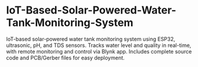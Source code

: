 # IoT-Based-Solar-Powered-Water-Tank-Monitoring-System
IoT-based solar-powered water tank monitoring system using ESP32, ultrasonic, pH, and TDS sensors. Tracks water level and quality in real-time, with remote monitoring and control via Blynk app. Includes complete source code and PCB/Gerber files for easy deployment.
